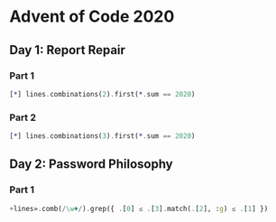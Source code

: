 # Advent of Code 2020

## Day 1: Report Repair
### Part 1
```raku
[*] lines.combinations(2).first(*.sum == 2020)
```

### Part 2
```raku
[*] lines.combinations(3).first(*.sum == 2020)
```

## Day 2: Password Philosophy
### Part 1
```raku
+lines».comb(/\w+/).grep({ .[0] ≤ .[3].match(.[2], :g) ≤ .[1] })
```
